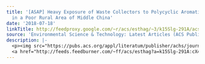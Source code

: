 ```yaml
---
title: '[ASAP] Heavy Exposure of Waste Collectors to Polycyclic Aromatic Hydrocarbons
  in a Poor Rural Area of Middle China'
date: '2018-07-18'
linkTitle: http://feedproxy.google.com/~r/acs/esthag/~3/k15Slg-291A/acs.est.8b02024
source: 'Environmental Science & Technology: Latest Articles (ACS Publications)'
description: |-
  <p><img src="https://pubs.acs.org/appl/literatum/publisher/achs/journals/content/esthag/0/esthag.ahead-of-print/acs.est.8b02024/20180718/images/medium/es-2018-020246_0003.gif" alt="TOC Graphic"/></p><div><cite>Environmental Science & Technology</cite></div><div>DOI: 10.1021/acs.est.8b02024</div><div class="feedflare">
  <a href="http://feeds.feedburner.com/~ff/acs/esthag?a=k15Slg-291A:cX4viIt2jtM:yIl2AUoC8zA"><img src="http://feeds.feedburner.com/~ff/acs/esthag?d=yIl2AUoC8zA" border="0"></img></a>
---
```

